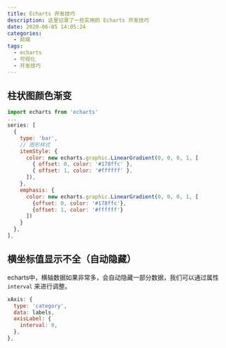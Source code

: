 ```yaml
---
title: Echarts 开发技巧
description: 这里记录了一些实用的 Echarts 开发技巧
date: 2020-06-05 14:05:24
categories:
  - 前端
tags:
  - echarts
  - 可视化
  - 开发技巧
---
```


## 柱状图颜色渐变

```js
import echarts from 'echarts'
...
series: [
  {
    type: 'bar',
    // 图形样式
    itemStyle: {
      color: new echarts.graphic.LinearGradient(0, 0, 0, 1, [
        { offset: 0, color: '#178ffc' },
        { offset: 1, color: '#ffffff' },
      ]),
    },
    emphasis: {
      color: new echarts.graphic.LinearGradient(0, 0, 0, 1, [
        {offset: 0, color: '#178ffc'},
        {offset: 1, color: '#ffffff'}
      ])
    }
  },
],
```

## 横坐标值显示不全（自动隐藏）

echarts中，横轴数据如果非常多，会自动隐藏一部分数据，我们可以通过属性 `interval` 来进行调整。

```js
xAxis: {
  type: 'category',
  data: labels,
  axisLabel: {
    interval: 0,
  },
},
```
